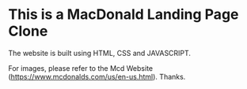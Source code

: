 # This is a MacDonald Landing Page Clone

The website is built using HTML, CSS and JAVASCRIPT.

For images, please refer to the Mcd Website (https://www.mcdonalds.com/us/en-us.html). 
Thanks.
